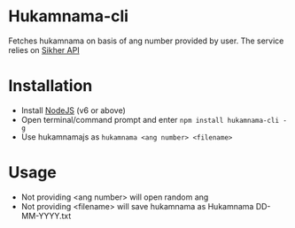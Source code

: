 # Hukamnama-cli
Fetches hukamnama on basis of ang number provided by user. The service relies on [Sikher API](http://api.sikher.com)

# Installation

* Install [NodeJS](http://nodejs.org/) (v6 or above)
* Open terminal/command prompt and enter `npm install hukamnama-cli -g`
* Use hukamnamajs as `hukamnama <ang number> <filename>`

# Usage

* Not providing &lt;ang number&gt; will open random ang
* Not providing &lt;filename&gt; will save hukamnama as Hukamnama DD-MM-YYYY.txt
